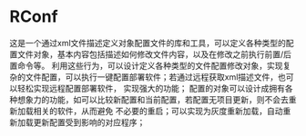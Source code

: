 # RConf
这是一个通过xml文件描述定义对象配置文件的库和工具，可以定义各种类型的配置文件对象，基本内容包括描述如何修改文件内容，以及在修改之前执行前置/后置命令等。
利用这些行为，可以设计定义各种类型的文件配置修改对象，实现复杂的文件配置，可以执行一键配置部署软件；若通过远程获取xml描述文件，也可以轻松实现远程配置部署软件，
实现强大的功能；
    配置的对象可以设计成拥有各种想象力的功能，如可以比较新配置和当前配置，若配置无项目更新，则不会去重新加载相关的软件，从而避免
不必要的重启；可以实现为灰度重新加载，自动重新加载更新配置受到影响的对应程序；
